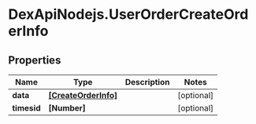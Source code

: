 # DexApiNodejs.UserOrderCreateOrderInfo

## Properties

Name | Type | Description | Notes
------------ | ------------- | ------------- | -------------
**data** | [**[CreateOrderInfo]**](CreateOrderInfo.md) |  | [optional] 
**timesid** | **[Number]** |  | [optional] 


